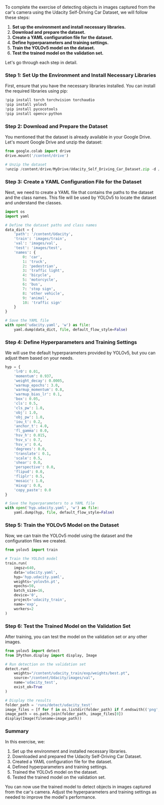 To complete the exercise of detecting objects in images captured from the car's camera using the Udacity Self-Driving Car Dataset, we will follow these steps:

1. **Set up the environment and install necessary libraries.**
2. **Download and prepare the dataset.**
3. **Create a YAML configuration file for the dataset.**
4. **Define hyperparameters and training settings.**
5. **Train the YOLOv5 model on the dataset.**
6. **Test the trained model on the validation set.**

Let's go through each step in detail.

### Step 1: Set Up the Environment and Install Necessary Libraries

First, ensure that you have the necessary libraries installed. You can install the required libraries using pip:

```python
!pip install torch torchvision torchaudio
!pip install yolov5
!pip install pycocotools
!pip install opencv-python
```

### Step 2: Download and Prepare the Dataset

You mentioned that the dataset is already available in your Google Drive. Let's mount Google Drive and unzip the dataset:

```python
from google.colab import drive
drive.mount('/content/drive')

# Unzip the dataset
!unzip /content/drive/MyDrive/Udacity_Self_Driving_Car_Dataset.zip -d /content/Udacity/
```

### Step 3: Create a YAML Configuration File for the Dataset

Next, we need to create a YAML file that contains the paths to the dataset and the class names. This file will be used by YOLOv5 to locate the dataset and understand the classes.

```python
import os
import yaml

# Define the dataset paths and class names
data_dict = {
    'path': '/content/Udacity',
    'train': 'images/train',
    'val': 'images/val',
    'test': 'images/test',
    'names': {
        0: 'car',
        1: 'truck',
        2: 'pedestrian',
        3: 'traffic light',
        4: 'bicycle',
        5: 'motorcycle',
        6: 'bus',
        7: 'stop sign',
        8: 'other vehicle',
        9: 'animal',
        10: 'traffic sign'
    }
}

# Save the YAML file
with open('udacity.yaml', 'w') as file:
    yaml.dump(data_dict, file, default_flow_style=False)
```

### Step 4: Define Hyperparameters and Training Settings

We will use the default hyperparameters provided by YOLOv5, but you can adjust them based on your needs.

```python
hyp = {
    'lr0': 0.01,
    'momentum': 0.937,
    'weight_decay': 0.0005,
    'warmup_epochs': 3.0,
    'warmup_momentum': 0.8,
    'warmup_bias_lr': 0.1,
    'box': 0.05,
    'cls': 0.5,
    'cls_pw': 1.0,
    'obj': 1.0,
    'obj_pw': 1.0,
    'iou_t': 0.2,
    'anchor_t': 4.0,
    'fl_gamma': 0.0,
    'hsv_h': 0.015,
    'hsv_s': 0.7,
    'hsv_v': 0.4,
    'degrees': 0.0,
    'translate': 0.1,
    'scale': 0.5,
    'shear': 0.0,
    'perspective': 0.0,
    'flipud': 0.0,
    'fliplr': 0.5,
    'mosaic': 1.0,
    'mixup': 0.0,
    'copy_paste': 0.0
}

# Save the hyperparameters to a YAML file
with open('hyp.udacity.yaml', 'w') as file:
    yaml.dump(hyp, file, default_flow_style=False)
```

### Step 5: Train the YOLOv5 Model on the Dataset

Now, we can train the YOLOv5 model using the dataset and the configuration files we created.

```python
from yolov5 import train

# Train the YOLOv5 model
train.run(
    imgsz=640,
    data='udacity.yaml',
    hyp='hyp.udacity.yaml',
    weights='yolov5n.pt',
    epochs=50,
    batch_size=16,
    device='0',
    project='udacity_train',
    name='exp',
    workers=2
)
```

### Step 6: Test the Trained Model on the Validation Set

After training, you can test the model on the validation set or any other images.

```python
from yolov5 import detect
from IPython.display import display, Image

# Run detection on the validation set
detect.run(
    weights="/content/udacity_train/exp/weights/best.pt",
    source="/content/Udacity/images/val",
    name='udacity_test',
    exist_ok=True
)

# Display the results
folder_path = 'runs/detect/udacity_test'
image_files = [f for f in os.listdir(folder_path) if f.endswith(('png', 'jpg', 'jpeg', 'gif', 'bmp'))]
image_path = os.path.join(folder_path, image_files[0])
display(Image(filename=image_path))
```

### Summary

In this exercise, we:

1. Set up the environment and installed necessary libraries.
2. Downloaded and prepared the Udacity Self-Driving Car Dataset.
3. Created a YAML configuration file for the dataset.
4. Defined hyperparameters and training settings.
5. Trained the YOLOv5 model on the dataset.
6. Tested the trained model on the validation set.

You can now use the trained model to detect objects in images captured from the car's camera. Adjust the hyperparameters and training settings as needed to improve the model's performance.
